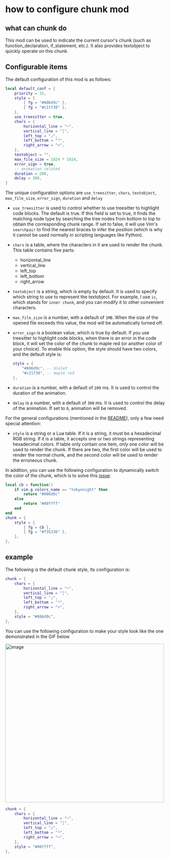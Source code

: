 # how to configure chunk mod

## what can chunk do

This mod can be used to indicate the current cursor's chunk (such as function_declaration, if_statement, etc.). It also provides textobject to quickly operate on this chunk.

## Configurable items

The default configuration of this mod is as follows:

```lua
local default_conf = {
    priority = 15,
    style = {
        { fg = "#806d9c" },
        { fg = "#c21f30" },
    },
    use_treesitter = true,
    chars = {
        horizontal_line = "─",
        vertical_line = "│",
        left_top = "╭",
        left_bottom = "╰",
        right_arrow = ">",
    },
    textobject = "",
    max_file_size = 1024 * 1024,
    error_sign = true,
    -- animation related
    duration = 200,
    delay = 300,
}
```

The unique configuration options are `use_treesitter`, `chars`, `textobject`, `max_file_size`,  `error_sign`, `duration` and `delay`

- `use_treesitter` is used to control whether to use treesitter to highlight code blocks. The default is true.
  If this field is set to true, it finds the matching node type by searching the tree nodes from bottom to top to obtain the corresponding chunk range. If set to false, it will use Vim's `searchpair` to find the nearest braces to infer the position (which is why it cannot be used normally in scripting languages like Python).

- `chars` is a table, where the characters in it are used to render the chunk. This table contains five parts:

  - horizontal_line
  - vertical_line
  - left_top
  - left_bottom
  - right_arrow

- `textobject` is a string, which is empty by default. It is used to specify which string to use to represent the textobject. For example, I use `ic`, which stands for `inner chunk`, and you can modify it to other convenient characters.

- `max_file_size` is a number, with a default of `1MB`. When the size of the opened file exceeds this value, the mod will be automatically turned off.

- `error_sign` is a boolean value, which is true by default. If you use treesitter to highlight code blocks, when there is an error in the code block, it will set the color of the chunk to maple red (or another color of your choice). To enable this option, the style should have two colors, and the default style is:

  ```lua
  style = {
      "#806d9c", -- Violet
      "#c21f30", -- maple red
  },
  ```

- `duration` is a number, with a default of `200` ms. It is used to control the duration of the animation.

- `delay` is a number, with a default of `300` ms. It is used to control the delay of the animation. If set to `0`, animation will be removed.

For the general configurations (mentioned in the [README](../../README.md)), only a few need special attention:

- `style` is a string or a Lua table. If it is a string, it must be a hexadecimal RGB string. If it is a table, it accepts one or two strings representing hexadecimal colors. If table only contain one item, only one color will be used to render the chunk. If there are two, the first color will be used to render the normal chunk, and the second color will be used to render the erroneous chunk.

In addition, you can use the following configuration to dynamically switch the color of the chunk, which is to solve this [issue](https://github.com/shellRaining/hlchunk.nvim/issues/46):

```lua
local cb = function()
    if vim.g.colors_name == "tokyonight" then
        return "#806d9c"
    else
        return "#00ffff"
    end
end
chunk = {
    style = {
        { fg = cb },
        { fg = "#f35336" },
    },
},
```

## example

The following is the default chunk style, Its configuration is:

```lua
chunk = {
    chars = {
        horizontal_line = "─",
        vertical_line = "│",
        left_top = "╭",
        left_bottom = "╰",
        right_arrow = ">",
    },
    style = "#806d9c",
},
```

<a id='chunk_gif'>You can use the following configuration to make your style look like the one demonstrated in the GIF below</a>

<img width="500" alt="image" src="https://raw.githubusercontent.com/shellRaining/img/main/2303/08_hlchunk8.gif">

```lua
chunk = {
    chars = {
        horizontal_line = "─",
        vertical_line = "│",
        left_top = "┌",
        left_bottom = "└",
        right_arrow = "─",
    },
    style = "#00ffff",
},
```
